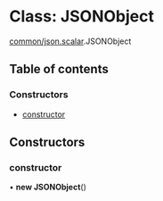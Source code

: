 # Class: JSONObject

[common/json.scalar](../modules/common_json_scalar.md).JSONObject

## Table of contents

### Constructors

- [constructor](common_json_scalar.JSONObject.md#constructor)

## Constructors

### constructor

• **new JSONObject**()

